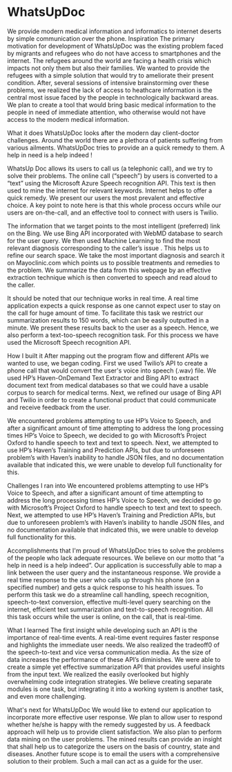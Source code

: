 # WhatsUpDoc
We provide modern medical information and informatics to internet deserts by simple communication over the phone. 
Inspiration
The primary motivation for development of WhatsUpDoc was the existing problem faced by migrants and refugees who do not have access to smartphones and the internet. The refugees around the world are facing a health crisis which impacts not only them but also their families. We wanted to provide the refugees with a simple solution that would try to ameliorate their present condition. After, several sessions of intensive brainstorming over these problems, we realized the lack of access to heathcare information is the central most issue faced by the people in technologically backward areas. We plan to create a tool that would bring basic medical information to the people in need of immediate attention, who otherwise would not have access to the modern medical information.

What it does
WhatsUpDoc looks after the modern day client-doctor challenges. Around the world there are a plethora of patients suffering from various ailments. WhatsUpDoc tries to provide an a quick remedy to them. A help in need is a help indeed !

WhatsUp Doc allows its users to call us (a telephonic call), and we try to solve their problems. The online call (“speech”) by users is converted to a “text” using the Microsoft Azure Speech recognition API. This text is then used to mine the internet for relevant keywords. Internet helps to offer a quick remedy. We present our users the most prevalent and effective choice. A key point to note here is that this whole process occurs while our users are on-the-call, and an effective tool to connect with users is Twilio.

The information that we target points to the most intelligent (preferred) link on the Bing. We use Bing API incorporated with WebMD database to search for the user query. We then used Machine Learning to find the most relevant diagnosis corresponding to the caller’s issue . This helps us to refine our search space. We take the most important diagnosis and search it on Mayoclinic.com which points us to possible treatments and remedies to the problem. We summarize the data from this webpage by an effective extraction technique which is then converted to speech and read aloud to the caller.

It should be noted that our technique works in real time. A real time application expects a quick response as one cannot expect user to stay on the call for huge amount of time. To facilitate this task we restrict our summarization results to 150 words, which can be easily outputted in a minute. We present these results back to the user as a speech. Hence, we also perform a text-too-speech recognition task. For this process we have used the Microsoft Speech recognition API.

How I built it
After mapping out the program flow and different APIs we wanted to use, we began coding. First we used Twilio’s API to create a phone call that would convert the user's voice into speech (.wav) file. We used HP’s Haven-OnDemand Text Extractor and Bing API to extract document text from medical databases so that we could have a usable corpus to search for medical terms. Next, we refined our usage of Bing API and Twilio in order to create a functional product that could communicate and receive feedback from the user.

We encountered problems attempting to use HP’s Voice to Speech, and after a significant amount of time attempting to address the long processing times HP’s Voice to Speech, we decided to go with Microsoft’s Project Oxford to handle speech to text and text to speech. Next, we attempted to use HP’s Haven’s Training and Prediction APIs, but due to unforeseen problem’s with Haven’s inability to handle JSON files, and no documentation available that indicated this, we were unable to develop full functionality for this.

Challenges I ran into
We encountered problems attempting to use HP’s Voice to Speech, and after a significant amount of time attempting to address the long processing times HP’s Voice to Speech, we decided to go with Microsoft’s Project Oxford to handle speech to text and text to speech. Next, we attempted to use HP’s Haven’s Training and Prediction APIs, but due to unforeseen problem’s with Haven’s inability to handle JSON files, and no documentation available that indicated this, we were unable to develop full functionality for this.

Accomplishments that I'm proud of
WhatsUpDoc tries to solve the problems of the people who lack adequate resources. We believe on our motto that “a help in need is a help indeed”. Our application is successfully able to map a link between the user query and the instantaneous response. We provide a real time response to the user who calls up through his phone (on a specified number) and gets a quick response to his health issues. To perform this task we do a streamline call handling, speech recognition, speech-to-text conversion, effective multi-level query searching on the internet, efficient text summarization and text-to-speech recognition. All this task occurs while the user is online, on the call, that is real-time.

What I learned
The first insight while developing such an API is the importance of real-time events. A real-time event requires faster response and highlights the immediate user needs. We also realized the tradeoff0 of the speech-to-text and vice versa communication media. As the size of data increases the performance of these API’s diminishes. We were able to create a simple yet effective summarization API that provides useful insights from the input text. We realized the easily overlooked but highly overwhelming code integration strategies. We believe creating separate modules is one task, but integrating it into a working system is another task, and even more challenging.

What's next for WhatsUpDoc
We would like to extend our application to incorporate more effective user response. We plan to allow user to respond whether he/she is happy with the remedy suggested by us. A feedback approach will help us to provide client satisfaction. We also plan to perform data mining on the user problems. The mined results can provide an insight that shall help us to categorize the users on the basis of country, state and diseases. Another future scope is to email the users with a comprehensive solution to their problem. Such a mail can act as a guide for the user.


